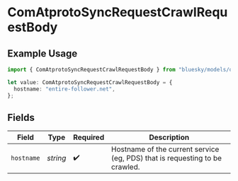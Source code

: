 # ComAtprotoSyncRequestCrawlRequestBody

## Example Usage

```typescript
import { ComAtprotoSyncRequestCrawlRequestBody } from "bluesky/models/operations";

let value: ComAtprotoSyncRequestCrawlRequestBody = {
  hostname: "entire-follower.net",
};
```

## Fields

| Field                                                                       | Type                                                                        | Required                                                                    | Description                                                                 |
| --------------------------------------------------------------------------- | --------------------------------------------------------------------------- | --------------------------------------------------------------------------- | --------------------------------------------------------------------------- |
| `hostname`                                                                  | *string*                                                                    | :heavy_check_mark:                                                          | Hostname of the current service (eg, PDS) that is requesting to be crawled. |